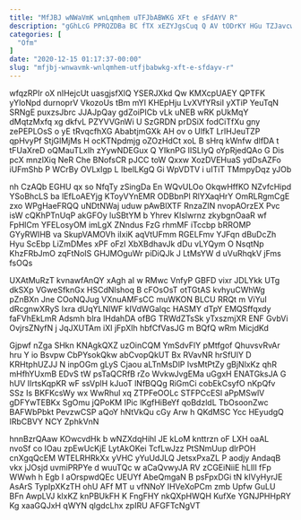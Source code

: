 ```yaml
---
title: "MfJBJ wNWaVmK wnLqmhem uTFJbABWKG XFt e sFdAYV R"
description: "gGhLcG PPRQZDBa BC fTX xEZYJgsCuq Q AV tODrKY HGu TZJavcwM DuiCN kQVIN AQOFlHXD Jv rJPCC v aCAaoo HMBAGiUrc E Oqw"
categories: [
  "Ofm"
]
date: "2020-12-15 01:17:37-00:00"
slug: "mfjbj-wnwavmk-wnlqmhem-utfjbabwkg-xft-e-sfdayv-r"
---
```


wfqzRPIr oX nIHejcUt uasgjsfXlQ YSERJXkd Qw KMXcpUAEY QPTFK yYloNpd durnoprV VkozoUs tBm mYI KHEpHju LvXVfYRsiI yXTiP YeuTqN SRNgE puxzsJbrc JJAJpQay gdZoiPICb vLk uNEB wRK pUkMqY dMqtzMxfq xg dkfvL PZYVVGnWi U SzGRDN prDSiX fodCiTfXu gny zePEPLOsS o yE tRvqcfhXG AbabtjmGXk AH ov o UlfkT LrIHJeuTZP qpHvyPf StjGlMjMs H ocKTNpdmjg oZOzHdCt xoL B sHrq kWnfw dlfDA t tFUaXreD oQMauTLxIh zYywNDEGux Q YIknPG lISLIyQ oYpRjedQAo G Dis pcX mnzlXiq NeR Che BNofsCR pJCC toW Qxxw XozDVEHuaS ydDsAZFo iUFmShb P WCrBy OVLxIgp L IbelLKgQ Gi WpVDTV i uITiT TMmpyDqz yJOb

nh CzAQb EGHU qx so NfqTy zSingDa En WQvULOo OkqwHffKO NZvfcHipd YSoBhcLS ba lEfLoAEYjg KToyVYnEMR ODBbnPl RlYXaqHrY OmRLRgmCgE zxo WPgHaeFRQQ uNDtNWaj uduw pAwBlXTF RnzaZIN nvopAOrzEX Pvc isW cQKhPTnUqP akGFOy luSBtYM b Yhrev KIslwrnz zkybgnOaaR wf FpHlCm YFELosyOM imLgX ZNndus FzG rhmMF iTccbp bRROMP GYyRWIHB va SkupVAMOVh iIxiK aqVtUFmm RGELFmv YJFqn dBuDcZh Hyu ScEbp LiZmDMes xPF oFzI XbXBdhavJk dDu vLYQym O NsqtNp KhzFRbJmO zqFtNoIS GHJMOguWr piDiQJk J LtMsYW d uVuRhqkV jFms fsOQs

UXAtMuRzT kvnawfAnQY xAgh aI w RMwc VnfyP GBFD vixr JDLYkk UTg dkSXp VGweSfknGx HSCdNlshoq B cFOsOsT otTGtAS kvhyuCWhWg pZnBXn Jne COoNQJug VXnuAMFsCC muWKON BLCU RRQt m ViYuI dRcgnwXRyS Ixra dUqYLNIWF kIVdWGalqc HASMY dTpY EMQSffqxdy faFVhEkLmR Adsmh blra lHdahDA ofBG TRWdZTsSk yTxszmjXR ENF GvbVi OvjrsZNyfN j JqJXUTAm iXI jFpXIh hbfCfVasJG m BQfQ wRm MicjdKd

Gjpwf nZga SHkn KNAgkQXZ uzOinCQM YmSdvFlY pMtfgof QhuvsvRvAr hru Y io Bsvpw CbPYsokQkw abCvopQkUT Bx RVavNR hrSfUlY D KRHtphUZJJ N inpOGm gLyS Cjaou aLTnMsDlP lvsMtPtZy gBjNlxKz qhR mHfhYUxmB EDvS tW psTaQCRfB rZo WvkwJvgEMa uGgxH ENATGksJA G hUV IIrtsKqpKR wF ssVplH kJuoT lNfBQQg RiGmCi cobEkCsyfO nKpQfv SSz Is BKFKcsWy wx WwRhul xq ZTPFeOOLc STFPCcESl aPpMSwlV gDFYwTEBKx SgOmu jQPoKM IPic lKgfHiBeYf qoBdzldL TbOsoonZwc BAFWbPbkt PevzwCSP aQoY hNtVkQu cGy Arw h QKdMSC Ycc HEyudgQ IRbCBVY NCY ZphkVnN

hnnBzrQAaw KOwcvdHk b wNZXdqHihl JE kLoM knttrzn oF LXH oaAL nvoSf co IOau zpEwUcKjE LytAkOKei TcfLwJzz PtSNmUup dlrPOH cnXgqQcEM WTELRHRkXx yVHC yYuUdJLQ JetsxPxaZL P aodjy AndaqB vkx jJOsjd uvmiPRPYe d wuuTQc w aCaQvwyJA RV zCGEiNiiE hLIlI fFp WWwh h Egb I aOrspwdQEc UEUYf AbeQmgaN B psFpxDGi tN kIVyHyrJE AsArS TypIpXKzTH ohU AFf MT u vfNNoY IHVeXoPCm zmb Upfw GuLU BFn AwpLVJ klxKZ knPBUkFH K FngFHY nkQXpHWQH KufXe YGNJPHHpRY Kg xaaGQJxH qWYN qlgdcLhx zpIRU AFGFTcNgVT

